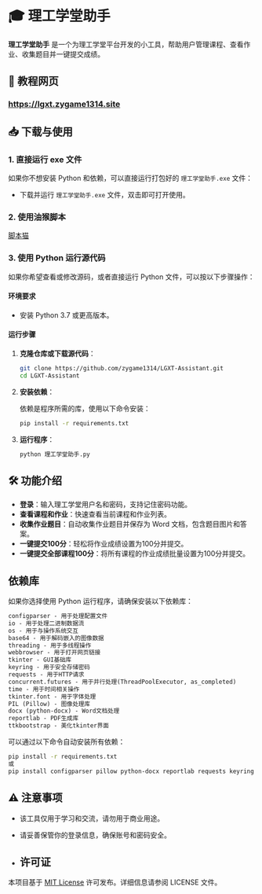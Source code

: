 # 🎓 理工学堂助手

**理工学堂助手** 是一个为理工学堂平台开发的小工具，帮助用户管理课程、查看作业、收集题目并一键提交成绩。

## 🔗 教程网页

### https://lgxt.zygame1314.site

## 📥 下载与使用

### 1. 直接运行 exe 文件

如果你不想安装 Python 和依赖，可以直接运行打包好的 `理工学堂助手.exe` 文件：

- 下载并运行 `理工学堂助手.exe` 文件，双击即可打开使用。

### 2. 使用油猴脚本

[脚本猫](https://scriptcat.org/zh-CN/script-show-page/2774)

### 3. 使用 Python 运行源代码

如果你希望查看或修改源码，或者直接运行 Python 文件，可以按以下步骤操作：

#### 环境要求

- 安装 Python 3.7 或更高版本。

#### 运行步骤

1. **克隆仓库或下载源代码**：

   ```bash
   git clone https://github.com/zygame1314/LGXT-Assistant.git
   cd LGXT-Assistant
   ```

2. **安装依赖**：

   依赖是程序所需的库，使用以下命令安装：

   ```bash
   pip install -r requirements.txt
   ```

3. **运行程序**：

   ```bash
   python 理工学堂助手.py
   ```

## 🛠️ 功能介绍

- **登录**：输入理工学堂用户名和密码，支持记住密码功能。
- **查看课程和作业**：快速查看当前课程和作业列表。
- **收集作业题目**：自动收集作业题目并保存为 Word 文档，包含题目图片和答案。
- **一键提交100分**：轻松将作业成绩设置为100分并提交。
- **一键提交全部课程100分**：将所有课程的作业成绩批量设置为100分并提交。

## 依赖库

如果你选择使用 Python 运行程序，请确保安装以下依赖库：

```txt
configparser - 用于处理配置文件
io - 用于处理二进制数据流
os - 用于与操作系统交互
base64 - 用于解码嵌入的图像数据
threading - 用于多线程操作
webbrowser - 用于打开网页链接
tkinter - GUI基础库
keyring - 用于安全存储密码
requests - 用于HTTP请求
concurrent.futures - 用于并行处理(ThreadPoolExecutor, as_completed)
time - 用于时间相关操作
tkinter.font - 用于字体处理
PIL (Pillow) - 图像处理库
docx (python-docx) - Word文档处理
reportlab - PDF生成库
ttkbootstrap - 美化tkinter界面
```

可以通过以下命令自动安装所有依赖：

```bash
pip install -r requirements.txt
或
pip install configparser pillow python-docx reportlab requests keyring ttkbootstrap
```

## ⚠️ 注意事项

- 该工具仅用于学习和交流，请勿用于商业用途。
- 请妥善保管你的登录信息，确保账号和密码安全。

- ## 许可证

本项目基于 [MIT License](./LICENSE) 许可发布。详细信息请参阅 LICENSE 文件。

